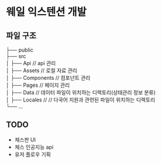 # 웨일 익스텐션 개발

## 파일 구조
├── public <br>
├── src <br>
│   ├── Api // api 관리 <br>
│   ├── Assets // 로컬 자료 관리 <br>
│   ├── Components // 컴포넌트 관리 <br>
│   ├── Pages // 페이지 관리 <br>
│   ├── Data // 데이터 파일이 위치하는 디렉토리(상태관리 정보 분류) <br>
│   ├── Locales // // 다국어 지원과 관련된 파일이 위치하는 디렉토리 <br>
└── ... <br>

## TODO
- 체스판 UI
- 체스 인공지능 api
- 유저 플로우 기획

